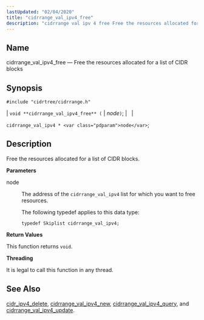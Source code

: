 ```yaml
---
lastUpdated: "02/04/2020"
title: "cidrrange_val_ipv4_free"
description: "cidrrange val ipv 4 free Free the resources allocated for a list of CIDR blocks void cidrrange val ipv 4 free node cidrrange val ipv 4 node Free the resources allocated for a list of CIDR blocks node The address of the cidrrange val ipv 4 list for which you..."
---
```


<a name="apis.cidrrange_val_ipv4_free"></a> 
## Name

cidrrange_val_ipv4_free — Free the resources allocated for a list of CIDR blocks

## Synopsis

`#include "cidrtree/cidrrange.h"`

| `void **cidrrange_val_ipv4_free** (` | <var class="pdparam">node</var>`)`; |   |

`cidrrange_val_ipv4 * <var class="pdparam">node</var>`;<a name="idp48391824"></a> 
## Description

Free the resources allocated for a list of CIDR blocks.

**<a name="idp48393056"></a> Parameters**

<dl class="variablelist">

<dt>node</dt>

<dd>

The address of the `cidrrange_val_ipv4` list for which you want to free resources.

The following typedef applies to this data type:

`typedef Skiplist cidrrange_val_ipv4;`

</dd>

</dl>

**<a name="idp48397696"></a> Return Values**

This function returns `void`.

**<a name="idp48399056"></a> Threading**

It is legal to call this function in any thread.

<a name="idp48400160"></a> 
## See Also

[cidr_ipv4_delete](/momentum/3/3-api/apis-cidr-ipv-4-delete), [cidrrange_val_ipv4_new](/momentum/3/3-api/apis-cidrrange-val-ipv-4-new), [cidrrange_val_ipv4_query](/momentum/3/3-api/apis-cidrrange-val-ipv-4-query), and [cidrrange_val_ipv4_update](/momentum/3/3-api/apis-cidrrange-val-ipv-4-update).